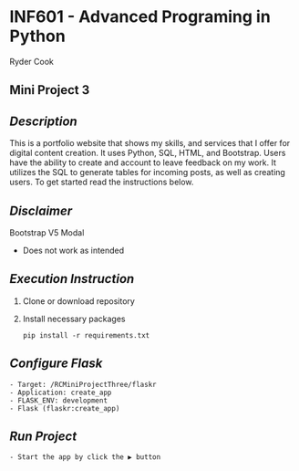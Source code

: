 # **INF601 - Advanced Programing in Python**
Ryder Cook
## **Mini Project 3**
## _Description_
This is a portfolio website that shows my skills, and services that I offer for digital content creation.
It uses Python, SQL, HTML, and Bootstrap. Users have the ability to create and account to leave feedback on my work. It utilizes the SQL to generate tables for incoming posts, as well as creating users. To get started read the instructions below.

## _Disclaimer_
Bootstrap V5 Modal
- Does not work as intended

## _Execution Instruction_
1. Clone or download repository
2. Install necessary packages

   `pip install -r requirements.txt`

## _Configure Flask_
    - Target: /RCMiniProjectThree/flaskr
    - Application: create_app
    - FLASK_ENV: development
    - Flask (flaskr:create_app)

## _Run Project_
    - Start the app by click the ▶ button